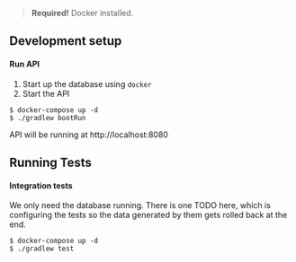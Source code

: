 > **Required!** Docker installed.

## Development setup

#### Run API

1. Start up the database using `docker`
2. Start the API

```batch
$ docker-compose up -d
$ ./gradlew bootRun
```

API will be running at http://localhost:8080

## Running Tests

#### Integration tests
We only need the database running. There is one TODO here, which is configuring the tests so the data generated by them gets rolled back at the end.

```batch
$ docker-compose up -d
$ ./gradlew test
```


